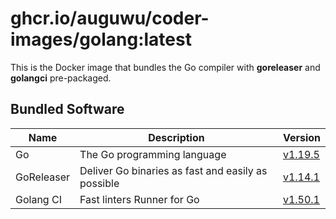 # ghcr.io/auguwu/coder-images/golang:latest
This is the Docker image that bundles the Go compiler with **goreleaser** and **golangci** pre-packaged.

## Bundled Software
| Name       | Description                                        | Version               |
| ---------- | -------------------------------------------------- | --------------------- |
| Go         | The Go programming language                        | [v1.19.5][golang]     |
| GoReleaser | Deliver Go binaries as fast and easily as possible | [v1.14.1][goreleaser] |
| Golang CI  | Fast linters Runner for Go                         | [v1.50.1][golangci]   |

[goreleaser]: https://github.com/goreleaser/goreleaser/releases/tag/v1.14.1
[golangci]:   https://github.com/golangci/golangci-lint/releases/tag/v1.50.1
[golang]:     https://github.com/golang/go/releases/tag/go1.19.5
